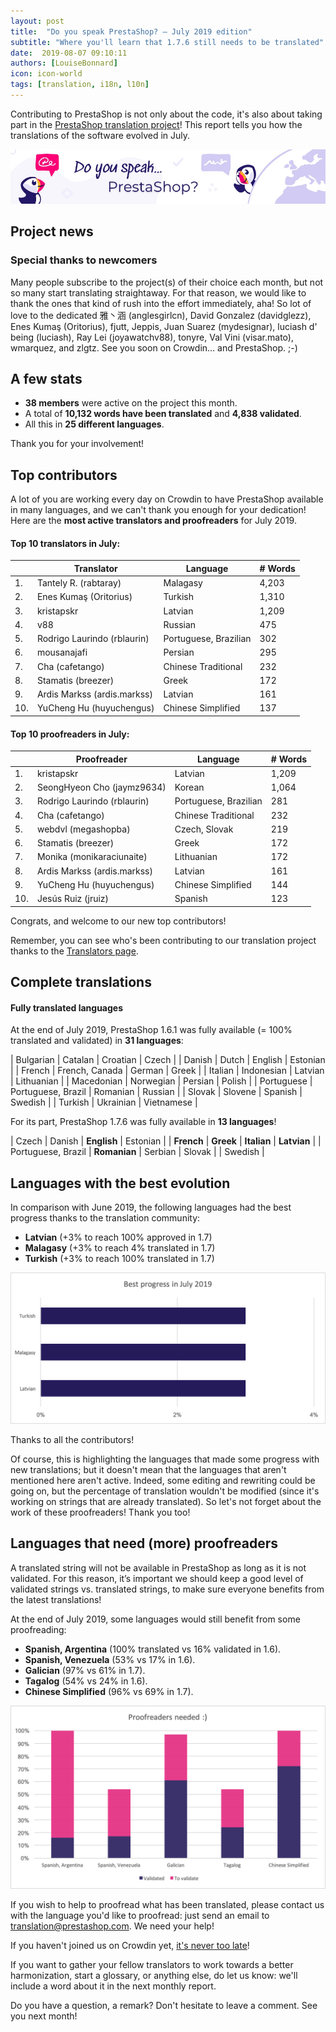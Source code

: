 ```yaml
---
layout: post
title:  "Do you speak PrestaShop? – July 2019 edition"
subtitle: "Where you'll learn that 1.7.6 still needs to be translated"
date:  2019-08-07 09:10:11
authors: [LouiseBonnard]
icon: icon-world
tags: [translation, i18n, l10n]
---
```


Contributing to PrestaShop is not only about the code, it's also about taking part in the [PrestaShop translation project](https://crowdin.com/project/prestashop-official)! This report tells you how the translations of the software evolved in July.

![Crowdin Monthly banner](/assets/images/2019/01/Build-Crowdin-banner.jpg)

## Project news


### Special thanks to newcomers

Many people subscribe to the project(s) of their choice each month, but not so many start translating straightaway. For that reason, we would like to thank the ones that kind of rush into the effort immediately, aha! So lot of love to the dedicated 雅丶涵 (anglesgirlcn), David Gonzalez (davidglezz), Enes Kumaş (Oritorius), fjutt, Jeppis, Juan Suarez (mydesignar), luciash d' being (luciash), Ray Lei (joyawatchv88), tonyre, Val Vini (visar.mato), wmarquez, and zlgtz. See you soon on Crowdin… and PrestaShop. ;-)


## A few stats
 
* **38 members** were active on the project this month.
* A total of **10,132 words have been translated** and **4,838 validated**.
* All this in **25 different languages**.
 
Thank you for your involvement!
 

## Top contributors
 
A lot of you are working every day on Crowdin to have PrestaShop available in many languages, and we can't thank you enough for your dedication! Here are the **most active translators and proofreaders** for July 2019.

#### Top 10 translators in July:
 
| |Translator | Language | # Words
|-|---------- | -------- | ----------------
 1. | Tantely R. (rabtaray) | Malagasy | 4,203
 2. | Enes Kumaş (Oritorius) | Turkish | 1,310
 3. | kristapskr | Latvian | 1,209
 4. | v88 | Russian | 475
 5. | Rodrigo Laurindo (rblaurin) | Portuguese, Brazilian | 302
 6. | mousanajafi | Persian | 295
 7. | Cha (cafetango) | Chinese Traditional | 232
 8. | Stamatis (breezer) | Greek | 172
 9. | Ardis Markss (ardis.markss) | Latvian | 161
10. | YuCheng Hu (huyuchengus) | Chinese Simplified | 137
 
 
#### Top 10 proofreaders in July:
 
| | Proofreader | Language | # Words
|-| ---------- | -------- | ----------------
 1. | kristapskr | Latvian | 1,209
 2. | SeongHyeon Cho (jaymz9634) | Korean | 1,064
 3. | Rodrigo Laurindo (rblaurin) | Portuguese, Brazilian | 281
 4. | Cha (cafetango) | Chinese Traditional | 232
 5. | webdvl (megashopba) | Czech, Slovak | 219
 6. | Stamatis (breezer) | Greek | 172
 7. | Monika (monikaraciunaite) | Lithuanian | 172
 8. | Ardis Markss (ardis.markss) | Latvian | 161
 9. | YuCheng Hu (huyuchengus) | Chinese Simplified | 144
10. | Jesús Ruiz (jruiz) | Spanish | 123

Congrats, and welcome to our new top contributors!
 
Remember, you can see who's been contributing to our translation project thanks to the [Translators page](http://translators.prestashop.com/).
 
 
## Complete translations
 
#### Fully translated languages
 
At the end of July 2019, PrestaShop 1.6.1 was fully available (= 100% translated and validated) in **31 languages**:
 
| Bulgarian | Catalan | Croatian | Czech |
| Danish | Dutch | English | Estonian |
| French | French, Canada | German | Greek |
| Italian | Indonesian | Latvian | Lithuanian |
| Macedonian | Norwegian | Persian | Polish |
| Portuguese | Portuguese, Brazil | Romanian | Russian |
| Slovak | Slovene | Spanish | Swedish |
| Turkish | Ukrainian | Vietnamese |
 
For its part, PrestaShop 1.7.6 was fully available in **13 languages**!
 
| Czech | Danish | **English** | Estonian |
| **French** | **Greek** | **Italian** | **Latvian** |
| Portuguese, Brazil | **Romanian** | Serbian | Slovak |
| Swedish |

 
## Languages with the best evolution
 
In comparison with June 2019, the following languages had the best progress thanks to the translation community:
 
* **Latvian** (+3% to reach 100% approved in 1.7)
* **Malagasy** (+3% to reach 4% translated in 1.7)
* **Turkish** (+3% to reach 100% translated in 1.7)
 
![Best translation progress for July 2019](/assets/images/2019/08/Build-Crowdin-progress-July19.png)
 
Thanks to all the contributors!
 
Of course, this is highlighting the languages that made some progress with new translations; but it doesn't mean that the languages that aren't mentioned here aren't active. Indeed, some editing and rewriting could be going on, but the percentage of translation wouldn't be modified (since it's working on strings that are already translated). So let's not forget about the work of these proofreaders! Thank you too!
 
 
## Languages that need (more) proofreaders
 
A translated string will not be available in PrestaShop as long as it is not validated. For this reason, it’s important we should keep a good level of validated strings vs. translated strings, to make sure everyone benefits from the latest translations!
 
At the end of July 2019, some languages would still benefit from some proofreading:
 
* **Spanish, Argentina** (100% translated vs 16% validated in 1.6).
* **Spanish, Venezuela** (53% vs 17% in 1.6).
* **Galician** (97% vs 61% in 1.7).
* **Tagalog** (54% vs 24% in 1.6).
* **Chinese Simplified** (96% vs 69% in 1.7).
 
![Languages that need proofreading](/assets/images/2019/08/Build-Crowdin-proofreading-July19.png)
 
If you wish to help to proofread what has been translated, please contact us with the language you'd like to proofread: just send an email to translation@prestashop.com. We need your help! 
 
If you haven't joined us on Crowdin yet, [it's never too late](https://crowdin.com/project/prestashop-official)!
 
If you want to gather your fellow translators to work towards a better harmonization, start a glossary, or anything else, do let us know: we'll include a word about it in the next monthly report.
 
Do you have a question, a remark? Don't hesitate to leave a comment. See you next month!
